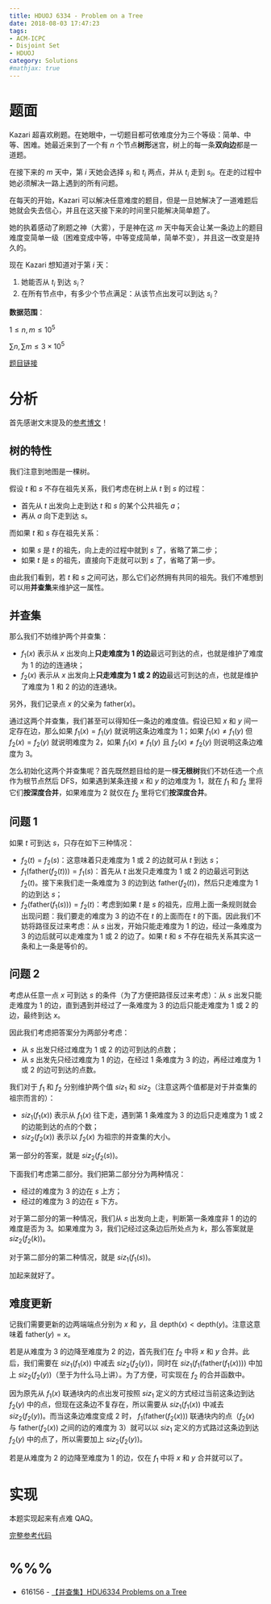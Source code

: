 ```yaml
---
title: HDUOJ 6334 - Problem on a Tree
date: 2018-08-03 17:47:23
tags: 
- ACM-ICPC
- Disjoint Set
- HDUOJ
category: Solutions
#mathjax: true
---
```


# 题面

Kazari 超喜欢刷题。在她眼中，一切题目都可依难度分为三个等级：简单、中等、困难。她最近来到了一个有 $n$ 个节点**树形**迷宫，树上的每一条**双向边**都是一道题。

在接下来的 $m$ 天中，第 $i$ 天她会选择 $s_i$ 和 $t_i$ 两点，并从 $t_i$ 走到 $s_i$。在走的过程中她必须解决一路上遇到的所有问题。

在每天的开始，Kazari 可以解决任意难度的题目，但是一旦她解决了一道难题后她就会失去信心，并且在这天接下来的时间里只能解决简单题了。

她的执着感动了刷题之神（大雾），于是神在这 $m$ 天中每天会让某一条边上的题目难度变简单一级（困难变成中等，中等变成简单，简单不变），并且这一改变是持久的。

现在 Kazari 想知道对于第 $i$ 天：

1. 她能否从 $t_i$ 到达 $s_i$？
2. 在所有节点中，有多少个节点满足：从该节点出发可以到达 $s_i$？

**数据范围**：

$1 \le n, m \le 10^5$

$\sum n, \sum m \le 3 \times 10^5$

[题目链接](http://acm.hdu.edu.cn/showproblem.php?pid=6334)

# 分析

首先感谢文末提及的[参考博文](https://blog.csdn.net/qq_34454069/article/details/81355457)！

## 树的特性

我们注意到地图是一棵树。

假设 $t$ 和 $s$ 不存在祖先关系，我们考虑在树上从 $t$ 到 $s$ 的过程：

- 首先从 $t$ 出发向上走到达 $t$ 和 $s$ 的某个公共祖先 $a$；
- 再从 $a$ 向下走到达 $s$。

而如果 $t$ 和 $s$ 存在祖先关系：

- 如果 $s$ 是 $t$ 的祖先，向上走的过程中就到 $s$ 了，省略了第二步；
- 如果 $t$ 是 $s$ 的祖先，直接向下走就可以到 $s$ 了，省略了第一步。

由此我们看到，若 $t$ 和 $s$ 之间可达，那么它们必然拥有共同的祖先。我们不难想到可以用**并查集**来维护这一属性。 

## 并查集

那么我们不妨维护两个并查集：

- $f_1(x)$ 表示从 $x$ 出发向上**只走难度为 $1$ 的边**最远可到达的点，也就是维护了难度为 $1$ 的边的连通块；
- $f_2(x)$ 表示从 $x$ 出发向上**只走难度为 $1$ 或 $2$ 的边**最远可到达的点，也就是维护了难度为 $1$ 和 $2$ 的边的连通块。

另外，我们记录点 $x$ 的父亲为 $\text{father}(x)$。

通过这两个并查集，我们甚至可以得知任一条边的难度值。假设已知 $x$ 和 $y$ 间一定存在边，那么如果 $f_1(x) = f_1(y)$ 就说明这条边难度为 $1$；如果 $f_1(x) \neq f_1(y)$ 但 $f_2(x) = f_2(y)$ 就说明难度为 $2$，如果 $f_1(x) \neq f_1(y)$ 且 $f_2(x) \neq f_2(y)$ 则说明这条边难度为 $3$。

怎么初始化这两个并查集呢？首先既然题目给的是一棵**无根树**我们不妨任选一个点作为根节点然后 DFS，如果遇到某条连接 $x$ 和 $y$ 的边难度为 $1$，就在 $f_1$ 和 $f_2$ 里将它们**按深度合并**，如果难度为 $2$ 就仅在 $f_2$ 里将它们**按深度合并**。

## 问题 1

如果 $t$ 可到达 $s$，只存在如下三种情况：

- $f_2(t) = f_2(s)$：这意味着只走难度为 $1$ 或 $2$ 的边就可从 $t$ 到达 $s$；
- $f_1(\text{father}(f_2(t))) = f_1(s)$：首先从 $t$ 出发只走难度为 $1$ 或 $2$ 的边最远可到达 $f_2(t)$。接下来我们走一条难度为 $3$ 的边到达 $\text{father}(f_2(t))$，然后只走难度为 $1$ 的边到达 $s$；
- $f_2(\text{father}(f_1(s))) = f_2(t)$：考虑到如果 $t$ 是 $s$ 的祖先，应用上面一条规则就会出现问题：我们要走的难度为 $3$ 的边不在 $t$ 的上面而在 $t$ 的下面。因此我们不妨将路径反过来考虑：从 $s$ 出发，开始只能走难度为 $1$ 的边，经过一条难度为 $3$ 的边后就可以走难度为 $1$ 或 $2$ 的边了。如果 $t$ 和 $s$ 不存在祖先关系其实这一条和上一条是等价的。

## 问题 2

考虑从任意一点 $x$ 可到达 $s$ 的条件（为了方便把路径反过来考虑）：从 $s$ 出发只能走难度为 $1$ 的边，直到遇到并经过了一条难度为 $3$ 的边后只能走难度为 $1$ 或 $2$ 的边，最终到达 $x$。

因此我们考虑把答案分为两部分考虑：

- 从 $s$ 出发只经过难度为 $1$ 或 $2$ 的边可到达的点数；
- 从 $s$ 出发先只经过难度为 $1$ 的边，在经过 $1$ 条难度为 $3$ 的边，再经过难度为 $1$ 或 $2$ 的边可到达的点数。 

我们对于 $f_1$ 和 $f_2$ 分别维护两个值 $siz_1$ 和 $siz_2$（注意这两个值都是对于并查集的祖宗而言的）：

- $siz_1(f_1(x))$ 表示从 $f_1(x)$ 往下走，遇到第 $1$ 条难度为 $3$ 的边后只走难度为 $1$ 或 $2$ 的边能到达的点的个数；
- $siz_2(f_2(x))$ 表示以 $f_2(x)$ 为祖宗的并查集的大小。

第一部分的答案，就是 $siz_2(f_2(s))$。

下面我们考虑第二部分。我们把第二部分分为两种情况：

- 经过的难度为 $3$ 的边在 $s$ 上方；
- 经过的难度为 $3$ 的边在 $s$ 下方。

对于第二部分的第一种情况，我们从 $s$ 出发向上走，判断第一条难度非 $1$ 的边的难度是否为 $3$。如果难度为 $3$，我们记经过这条边后所处点为 $k$，那么答案就是 $siz_2(f_2(k))$。

对于第二部分的第二种情况，就是 $siz_1(f_1(s))$。

加起来就好了。

## 难度更新

记我们需要更新的边两端端点分别为 $x$ 和 $y$，且 $\text{depth}(x) < \text{depth}(y)$。注意这意味着 $\text{father}(y) = x$。

若是从难度为 $3$ 的边降至难度为 $2$ 的边，首先我们在 $f_2$ 中将 $x$ 和 $y$ 合并。此后，我们需要在 $siz_1(f_1(x))$ 中减去 $siz_2(f_2(y))$，同时在 $siz_1(f_1(\text{father}(f_1(x))))$ 中加上 $siz_2(f_2(y))$（至于为什么马上讲）。为了方便，可实现在 $f_2$ 的合并函数中。

因为原先从 $f_1(x)$ 联通块内的点出发可按照 $siz_1$ 定义的方式经过当前这条边到达 $f_2(y)$ 中的点，但现在这条边不复存在，所以需要从 $siz_1(f_1(x))$ 中减去 $siz_2(f_2(y))$。而当这条边难度变成 $2$ 时， $f_1(\text{father}(f_2(x)))$ 联通块内的点（$f_2(x)$ 与 $\text{father}(f_2(x))$ 之间的边的难度为 $3$）就可以以 $siz_1$ 定义的方式路过这条边到达 $f_2(y)$ 中的点了，所以需要加上 $siz_2(f_2(y))$。

若是从难度为 $2$ 的边降至难度为 $1$ 的边，仅在 $f_1$ 中将 $x$ 和 $y$ 合并就可以了。

# 实现

本题实现起来有点难 QAQ。

[完整参考代码](https://github.com/codgician/ACM-ICPC/blob/master/HDUOJ/6334/disjoint_set.cpp)

# %%%

- 616156 - [【并查集】HDU6334 Problems on a Tree](https://blog.csdn.net/qq_34454069/article/details/81355457)
